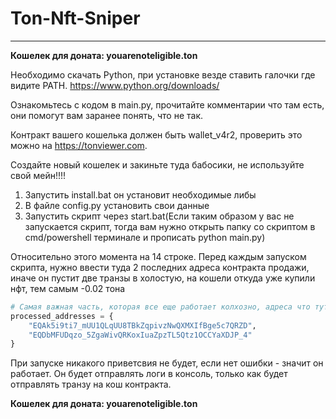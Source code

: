 # Ton-Nft-Sniper
___
**Кошелек для доната: youarenoteligible.ton**

Необходимо скачать Python, при установке везде ставить галочки где видите PATH.
https://www.python.org/downloads/

Ознакомьтесь с кодом в main.py, прочитайте комментарии что там есть, они помогут вам заранее понять, что не так.

Контракт вашего кошелька должен быть wallet_v4r2, проверить это можно на https://tonviewer.com.

Создайте новый кошелек и закиньте туда бабосики, не используйте свой мейн!!!! 

1. Запустить install.bat он установит необходимые либы 
2. В файле config.py установить свои данные
3. Запустить скрипт через start.bat(Если таким образом у вас не запускается скрипт, тогда вам нужно открыть папку со скриптом в cmd/powershell терминале и прописать python main.py)


Относительно этого момента на 14 строке. Перед каждым запуском скрипта, нужно ввести туда 2 последних адреса контракта продажи, иначе он пустит две транзы в холостую, на кошели откуда уже купили нфт, тем самым -0.02 тона
```python
# Самая важная часть, которая все еще работает колхозно, адреса что тут находятся это два последних адреса контракта продажи, если не хотите в пустую тратить бабки на комсу при каждом старте софта, то найдите по адресу EQBmSy9SfRj44LZPi84NyvI4seJlZYSz33MM0rl78DnkCb2Z последние два кошеля с контрактом продажи и напишите их тут
processed_addresses = {
    "EQAk5i9ti7_mUU1QLqUU8TBkZqpivzNwQXMXIfBge5c7QRZD",
    "EQDbMFUDqzo_5ZgaWivQRKoxIuaZpzTL5Qtz1OCCYaXDJP_4"
}
```
При запуске никакого приветсвия не будет, если нет ошибки - значит он работает. Он будет отправлять логи в консоль, только как будет отправлять транзу на кош контракта.

**Кошелек для доната: youarenoteligible.ton**
